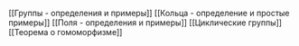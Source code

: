 [[Группы - определения и примеры]]
[[Кольца - определение и простые примеры]]
[[Поля - определения и примеры]]
[[Циклические группы]]
[[Теорема о гомоморфизме]]